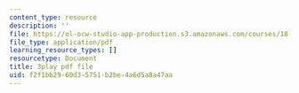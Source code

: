 ```yaml
---
content_type: resource
description: ''
file: https://ol-ocw-studio-app-production.s3.amazonaws.com/courses/18-03sc-differential-equations-fall-2011/f2f1bb2960d35751b2be4a6d5a8a47aa_xWa5_OXI6VM.pdf
file_type: application/pdf
learning_resource_types: []
resourcetype: Document
title: 3play pdf file
uid: f2f1bb29-60d3-5751-b2be-4a6d5a8a47aa
---
```

